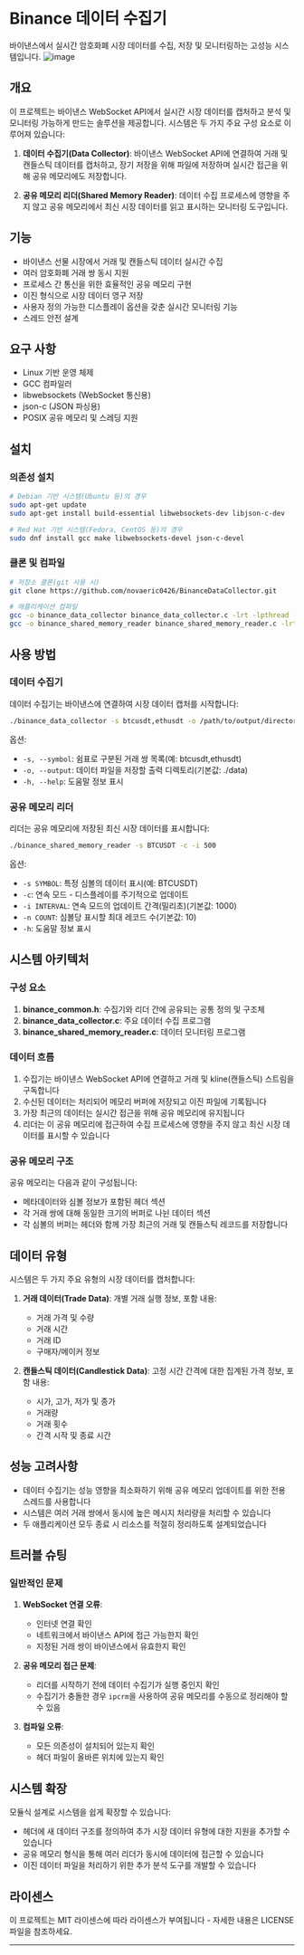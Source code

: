 # Binance 데이터 수집기

바이낸스에서 실시간 암호화폐 시장 데이터를 수집, 저장 및 모니터링하는 고성능 시스템입니다.
![image](https://github.com/user-attachments/assets/b1464ace-ff80-44d5-8968-4cf723d982a9)


## 개요

이 프로젝트는 바이낸스 WebSocket API에서 실시간 시장 데이터를 캡처하고 분석 및 모니터링 가능하게 만드는 솔루션을 제공합니다. 시스템은 두 가지 주요 구성 요소로 이루어져 있습니다:

1. **데이터 수집기(Data Collector)**: 바이낸스 WebSocket API에 연결하여 거래 및 캔들스틱 데이터를 캡처하고, 장기 저장을 위해 파일에 저장하며 실시간 접근을 위해 공유 메모리에도 저장합니다.

2. **공유 메모리 리더(Shared Memory Reader)**: 데이터 수집 프로세스에 영향을 주지 않고 공유 메모리에서 최신 시장 데이터를 읽고 표시하는 모니터링 도구입니다.

## 기능

- 바이낸스 선물 시장에서 거래 및 캔들스틱 데이터 실시간 수집
- 여러 암호화폐 거래 쌍 동시 지원
- 프로세스 간 통신을 위한 효율적인 공유 메모리 구현
- 이진 형식으로 시장 데이터 영구 저장
- 사용자 정의 가능한 디스플레이 옵션을 갖춘 실시간 모니터링 기능
- 스레드 안전 설계

## 요구 사항

- Linux 기반 운영 체제
- GCC 컴파일러
- libwebsockets (WebSocket 통신용)
- json-c (JSON 파싱용)
- POSIX 공유 메모리 및 스레딩 지원

## 설치

### 의존성 설치

```bash
# Debian 기반 시스템(Ubuntu 등)의 경우
sudo apt-get update
sudo apt-get install build-essential libwebsockets-dev libjson-c-dev

# Red Hat 기반 시스템(Fedora, CentOS 등)의 경우
sudo dnf install gcc make libwebsockets-devel json-c-devel
```

### 클론 및 컴파일

```bash
# 저장소 클론(git 사용 시)
git clone https://github.com/novaeric0426/BinanceDataCollector.git

# 애플리케이션 컴파일
gcc -o binance_data_collector binance_data_collector.c -lrt -lpthread -lwebsockets -ljson-c
gcc -o binance_shared_memory_reader binance_shared_memory_reader.c -lrt -lpthread
```

## 사용 방법

### 데이터 수집기

데이터 수집기는 바이낸스에 연결하여 시장 데이터 캡처를 시작합니다:

```bash
./binance_data_collector -s btcusdt,ethusdt -o /path/to/output/directory
```

옵션:
- `-s, --symbol`: 쉼표로 구분된 거래 쌍 목록(예: btcusdt,ethusdt)
- `-o, --output`: 데이터 파일을 저장할 출력 디렉토리(기본값: ./data)
- `-h, --help`: 도움말 정보 표시

### 공유 메모리 리더

리더는 공유 메모리에 저장된 최신 시장 데이터를 표시합니다:

```bash
./binance_shared_memory_reader -s BTCUSDT -c -i 500
```

옵션:
- `-s SYMBOL`: 특정 심볼의 데이터 표시(예: BTCUSDT)
- `-c`: 연속 모드 - 디스플레이를 주기적으로 업데이트
- `-i INTERVAL`: 연속 모드의 업데이트 간격(밀리초)(기본값: 1000)
- `-n COUNT`: 심볼당 표시할 최대 레코드 수(기본값: 10)
- `-h`: 도움말 정보 표시

## 시스템 아키텍처

### 구성 요소

1. **binance_common.h**: 수집기와 리더 간에 공유되는 공통 정의 및 구조체
2. **binance_data_collector.c**: 주요 데이터 수집 프로그램
3. **binance_shared_memory_reader.c**: 데이터 모니터링 프로그램

### 데이터 흐름

1. 수집기는 바이낸스 WebSocket API에 연결하고 거래 및 kline(캔들스틱) 스트림을 구독합니다
2. 수신된 데이터는 처리되어 메모리 버퍼에 저장되고 이진 파일에 기록됩니다
3. 가장 최근의 데이터는 실시간 접근을 위해 공유 메모리에 유지됩니다
4. 리더는 이 공유 메모리에 접근하여 수집 프로세스에 영향을 주지 않고 최신 시장 데이터를 표시할 수 있습니다

### 공유 메모리 구조

공유 메모리는 다음과 같이 구성됩니다:
- 메타데이터와 심볼 정보가 포함된 헤더 섹션
- 각 거래 쌍에 대해 동일한 크기의 버퍼로 나뉜 데이터 섹션
- 각 심볼의 버퍼는 헤더와 함께 가장 최근의 거래 및 캔들스틱 레코드를 저장합니다

## 데이터 유형

시스템은 두 가지 주요 유형의 시장 데이터를 캡처합니다:

1. **거래 데이터(Trade Data)**: 개별 거래 실행 정보, 포함 내용:
   - 거래 가격 및 수량
   - 거래 시간
   - 거래 ID
   - 구매자/메이커 정보

2. **캔들스틱 데이터(Candlestick Data)**: 고정 시간 간격에 대한 집계된 가격 정보, 포함 내용:
   - 시가, 고가, 저가 및 종가
   - 거래량
   - 거래 횟수
   - 간격 시작 및 종료 시간

## 성능 고려사항

- 데이터 수집기는 성능 영향을 최소화하기 위해 공유 메모리 업데이트를 위한 전용 스레드를 사용합니다
- 시스템은 여러 거래 쌍에서 동시에 높은 메시지 처리량을 처리할 수 있습니다
- 두 애플리케이션 모두 종료 시 리소스를 적절히 정리하도록 설계되었습니다

## 트러블 슈팅

### 일반적인 문제

1. **WebSocket 연결 오류**:
   - 인터넷 연결 확인
   - 네트워크에서 바이낸스 API에 접근 가능한지 확인
   - 지정된 거래 쌍이 바이낸스에서 유효한지 확인

2. **공유 메모리 접근 문제**:
   - 리더를 시작하기 전에 데이터 수집기가 실행 중인지 확인
   - 수집기가 충돌한 경우 `ipcrm`을 사용하여 공유 메모리를 수동으로 정리해야 할 수 있음

3. **컴파일 오류**:
   - 모든 의존성이 설치되어 있는지 확인
   - 헤더 파일이 올바른 위치에 있는지 확인

## 시스템 확장

모듈식 설계로 시스템을 쉽게 확장할 수 있습니다:

- 헤더에 새 데이터 구조를 정의하여 추가 시장 데이터 유형에 대한 지원을 추가할 수 있습니다
- 공유 메모리 형식을 통해 여러 리더가 동시에 데이터에 접근할 수 있습니다
- 이진 데이터 파일을 처리하기 위한 추가 분석 도구를 개발할 수 있습니다

## 라이센스

이 프로젝트는 MIT 라이센스에 따라 라이센스가 부여됩니다 - 자세한 내용은 LICENSE 파일을 참조하세요.

---
